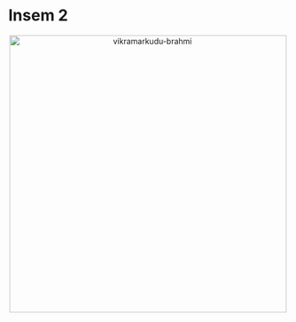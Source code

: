 # Insem 2

<p align="center">
  <img src="https://github.com/user-attachments/assets/6040119a-1e62-446e-8296-a8b6855f3f34" width="500" alt="vikramarkudu-brahmi">
</p>
